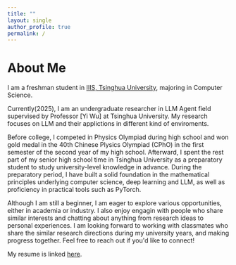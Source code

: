 ```yaml
---
title: ""
layout: single
author_profile: true
permalink: /
---
```


# About Me

I am a freshman student in [IIIS, Tsinghua University](https://iiis.tsinghua.edu.cn/), majoring in Computer Science.

Currently(2025), I am an undergraduate researcher in LLM Agent field supervised by Professor [Yi Wu] at Tsinghua University. My research focuses on LLM and their applictions in different kind of enviroments. 

Before college, I competed in Physics Olympiad during high school and won gold medal in the 40th Chinese Plysics Olympiad (CPhO) in the first semester of the second year of my high school. Afterward, I spent the rest part of my senior high school time in Tsinghua University as a preparatory student to study university-level knowledge in advance. During the preparatory period, I have built a solid foundation in the mathematical principles underlying computer science, deep learning and LLM, as well as proficiency in practical tools such as PyTorch.

Although I am still a beginner, I am eager to explore various opportunities, either in academia or industry. I also enjoy engagin with people who share similar interests and chatting about anything from research ideas to personal experiences. I am looking forward to working with classmates who share the similar research directions during my university years, and making progress together. Feel free to reach out if you'd like to connect!

My resume is linked [here](/files/cv.pdf).
<!-- Currently, I am an undergraduate researcher in computer vision supervised by Professor [Kaiming He](https://people.csail.mit.edu/kaiming/) at MIT. My research focuses on deep generative models and their applications in computer vision and robotics. Previously, I'm fortunated to conduct research in robotics supervised by Professor [Huazhe Xu](https://hxu.rocks/) at IIIS, Tsinghua University. -->
<!-- 
Before college, I competed in the Physics Olympiad during high school and won a gold medal in the 39th Chinese Physics Olympiad (CPhO). Afterward, I spent a preparatory year at the IIIS, Tsinghua University, where I built a solid foundation in the mathematical principles underlying computer science and deep learning, as well as proficiency in practical tools such as PyTorch. -->

<!-- Although I am still a beginner, I am eager to explore various opportunities, either in academia or industry. I also enjoy engaging with people who share similar interests and chatting about anything from research ideas to personal experiences. Feel free to reach out if you'd like to connect! -->



<!-- ## Publications -->

<!-- <figure class="third">
    <a href="/assets/images/publications/wot.png"><img src="/assets/images/publications/wot.png"></a>
    <p>Is Noise Conditioning Necessary for Denoising Generative Models?</p>
    <!-- <figcaption>Caption describing these two images.</figcaption> -->
<!-- </figure> -->
<!-- 
<div class="row">
    <div class="column" style="display: inline-block; vertical-align: top; width: 25%;">
        <a href="/assets/images/publications/h3dp.jpg"><img src="/assets/images/publications/h3dp.jpg"></a>
    </div>
    <div class="column" style="display: inline-block; vertical-align: top; width: 70%; margin-left: 3%">
        <p style="display: inline-block; vertical-align: top; font-size: 16px; margin-bottom: 0;"><b>H³DP: Triply-Hierarchical Diffusion Policy for Visuomotor Learning</b></p>
        <p style="display: inline-block; vertical-align: top; font-size: 14px; margin-top: 0; margin-bottom: 10px;">
                <u><b>Yiyang Lu*</b></u>, 
                <span style="color: gray;">Yufeng Tian*</span>, 
                <span style="color: gray;">Zhecheng Yuan*</span>, 
                <span style="color: gray;">Xianbang Wang</span>,
                <span style="color: gray;">Pu Hua</span>,
                <span style="color: gray;">Zhengrong Xue</span>,
                <span style="color: gray;">Huazhe Xu</span>
        </p>
        <br>
        <p style="display: inline-block; vertical-align: top; font-size: 16px; margin-top: 10px;">
             <a href="https://lyy-iiis.github.io/h3dp/" style="text-decoration: none; color: blue;">[Project Page]</a>
             <a href="https://arxiv.org/pdf/2505.07819" style="text-decoration: none; color: blue;">[Paper]</a>
             <a href="https://arxiv.org/abs/2505.07819" style="text-decoration: none; color: blue;">[ArXiv]</a>
        </p>
    </div>
</div> -->
